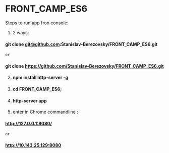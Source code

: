 # FRONT_CAMP_ES6

Steps to run app fron console:
1)	2 ways:
#### git clone git@github.com:Stanislav-Berezovsky/FRONT_CAMP_ES6.git
	or
#### git clone https://github.com/Stanislav-Berezovsky/FRONT_CAMP_ES6.git
2) #### npm install http-server -g
3) #### cd FRONT_CAMP_ES6;
4) #### http-server app
5) enter in Chrome commandline :
#### http://127.0.0.1:8080/
	or 
#### http://10.143.25.129:8080
